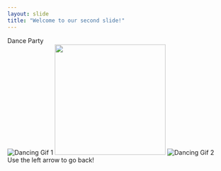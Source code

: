 ```yaml
---
layout: slide
title: "Welcome to our second slide!"
---
```

Dance Party  
![Dancing Gif 1](https://media3.giphy.com/media/THlB4bsoSA0Cc/200.gif)
<img src="https://c.tenor.com/0Bwg1FCGOJwAAAAd/kids-dancing.gif" width="250" height="250"/>
![Dancing Gif 2](https://i.ktt2.com/https://media.tenor.com/images/a1a9560e87fca898eac66f41c9551f95/tenor.gif)  
Use the left arrow to go back!
